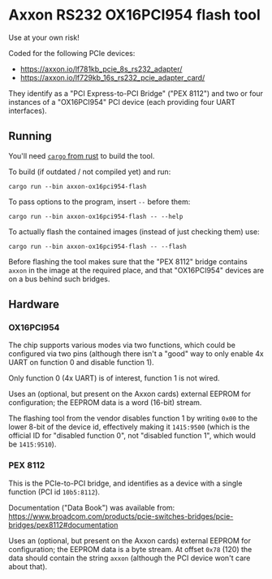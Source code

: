 # Axxon RS232 OX16PCI954 flash tool

Use at your own risk!

Coded for the following PCIe devices:
- https://axxon.io/lf781kb_pcie_8s_rs232_adapter/
- https://axxon.io/lf729kb_16s_rs232_pcie_adapter_card/

They identify as a "PCI Express-to-PCI Bridge" ("PEX 8112") and two or four instances of a
"OX16PCI954" PCI device (each providing four UART interfaces).

## Running

You'll need [`cargo` from rust](https://www.rust-lang.org/) to build the tool.

To build (if outdated / not compiled yet) and run:

    cargo run --bin axxon-ox16pci954-flash

To pass options to the program, insert `--` before them:

    cargo run --bin axxon-ox16pci954-flash -- --help

To actually flash the contained images (instead of just checking them) use:

    cargo run --bin axxon-ox16pci954-flash -- --flash

Before flashing the tool makes sure that the "PEX 8112" bridge contains `axxon` in the image at the
required place, and that "OX16PCI954" devices are on a bus behind such bridges.

## Hardware

### OX16PCI954

The chip supports various modes via two functions, which could be configured via two pins (although
there isn't a "good" way to only enable 4x UART on function 0 and disable function 1).

Only function 0 (4x UART) is of interest, function 1 is not wired.

Uses an (optional, but present on the Axxon cards) external EEPROM for configuration; the EEPROM
data is a word (16-bit) stream.

The flashing tool from the vendor disables function 1 by writing `0x00` to the lower 8-bit of the
device id, effectively making it `1415:9500` (which is the official ID for "disabled function 0",
not "disabled function 1", which would be `1415:9510`).

### PEX 8112

This is the PCIe-to-PCI bridge, and identifies as a device with a single function (PCI id
`10b5:8112`).

Documentation ("Data Book") was available from:
https://www.broadcom.com/products/pcie-switches-bridges/pcie-bridges/pex8112#documentation

Uses an (optional, but present on the Axxon cards) external EEPROM for configuration; the EEPROM
data is a byte stream.  At offset `0x78` (120) the data should contain the string `axxon` (although
the PCI device won't care about that).
